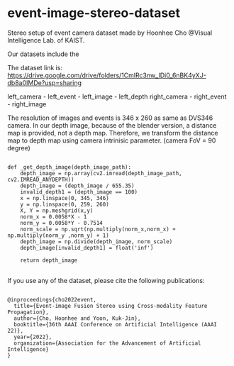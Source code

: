 # event-image-stereo-dataset

Stereo setup of event camera dataset made by Hoonhee Cho @Visual Intelligence Lab. of KAIST. 

Our datasets include the 



The dataset link is: https://drive.google.com/drive/folders/1CmlRc3nw_IDi0_6nBK4yXJ-db8a0IMDe?usp=sharing

left_camera
    - left_event
    - left_image
    - left_depth
right_camera
    - right_event
    - right_image

The resolution of images and events is 346 x 260 as same as DVS346 camera.
In our depth image, because of the blender version, a distance map is provided, not a depth map.
Therefore, we transform the distance map to depth map using camera intrinisic parameter. (camera FoV = 90 degree)

<pre>
<code>
def _get_depth_image(depth_image_path):
    depth_image = np.array(cv2.imread(depth_image_path, cv2.IMREAD_ANYDEPTH))
    depth_image = (depth_image / 655.35)
    invalid_depth1 = (depth_image == 100)
    x = np.linspace(0, 345, 346) 
    y = np.linspace(0, 259, 260)
    X, Y = np.meshgrid(x,y)
    norm_x = 0.0058*X - 1
    norm_y = 0.0058*Y - 0.7514
    norm_scale = np.sqrt(np.multiply(norm_x,norm_x) + np.multiply(norm_y ,norm_y) + 1)
    depth_image = np.divide(depth_image, norm_scale)
    depth_image[invalid_depth1] = float('inf')
    
    return depth_image
</code>
</pre>

If you use any of the dataset, please cite the following publications:
<pre>
<code>
@inproceedings{cho2022event,
  title={Event-image Fusion Stereo using Cross-modality Feature Propagation},
  author={Cho, Hoonhee and Yoon, Kuk-Jin},
  booktitle={36th AAAI Conference on Artificial Intelligence (AAAI 22)},
  year={2022},
  organization={Association for the Advancement of Artificial Intelligence}
}
</code>
</pre>

